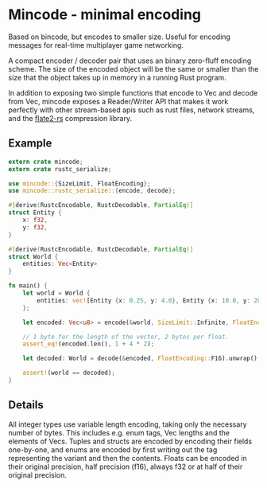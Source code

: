 # Mincode - minimal encoding

Based on bincode, but encodes to smaller size.
Useful for encoding messages for real-time multiplayer game networking.

A compact encoder / decoder pair that uses an binary zero-fluff encoding scheme.
The size of the encoded object will be the same or smaller than the size that
the object takes up in memory in a running Rust program.

In addition to exposing two simple functions that encode to Vec<u8> and decode
from Vec<u8>, mincode exposes a Reader/Writer API that makes it work
perfectly with other stream-based apis such as rust files, network streams,
and the [flate2-rs](https://github.com/alexcrichton/flate2-rs) compression
library.

## Example

```rust
extern crate mincode;
extern crate rustc_serialize;

use mincode::{SizeLimit, FloatEncoding};
use mincode::rustc_serialize::{encode, decode};

#[derive(RustcEncodable, RustcDecodable, PartialEq)]
struct Entity {
    x: f32,
    y: f32,
}

#[derive(RustcEncodable, RustcDecodable, PartialEq)]
struct World {
    entities: Vec<Entity>
}

fn main() {
    let world = World {
        entities: vec![Entity {x: 0.25, y: 4.0}, Entity {x: 10.0, y: 20.5}]
    };

    let encoded: Vec<u8> = encode(&world, SizeLimit::Infinite, FloatEncoding::F16).unwrap();

    // 1 byte for the length of the vector, 2 bytes per float.
    assert_eq!(encoded.len(), 1 + 4 * 2);

    let decoded: World = decode(&encoded, FloatEncoding::F16).unwrap();

    assert!(world == decoded);
}
```


## Details

All integer types use variable length encoding, taking only the necessary number of bytes.
This includes e.g. enum tags, Vec lengths and the elements of Vecs.
Tuples and structs are encoded by encoding their fields one-by-one, and enums are
encoded by first writing out the tag representing the variant and
then the contents.
Floats can be encoded in their original precision, half precision (f16),
always f32 or at half of their original precision.

